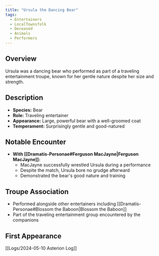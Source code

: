 ```yaml
---
title: "Ursula the Dancing Bear"
tags:
  - Entertainers
  - LocalTownsfolk
  - Deceased
  - Animals
  - Performers
---
```


## Overview
Ursula was a dancing bear who performed as part of a traveling entertainment troupe, known for her gentle nature despite her size and strength.

## Description
- **Species:** Bear
- **Role:** Traveling entertainer
- **Appearance:** Large, powerful bear with a well-groomed coat
- **Temperament:** Surprisingly gentle and good-natured

## Notable Encounter
- **With [[Dramatis-Personae#Ferguson MacJayne|Ferguson MacJayne]]:**
  - MacJayne successfully wrestled Ursula during a performance
  - Despite the match, Ursula bore no grudge afterward
  - Demonstrated the bear's good nature and training

## Troupe Association
- Performed alongside other entertainers including [[Dramatis-Personae#Blossom the Baboon|Blossom the Baboon]]
- Part of the traveling entertainment group encountered by the companions

## First Appearance
[[Logs/2024-05-10 Asterion Log]]
